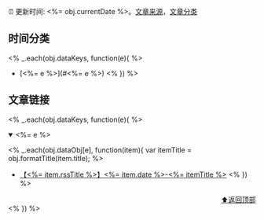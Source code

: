 :alarm_clock: 更新时间: <%= obj.currentDate %>。[文章来源](./README.md)，[文章分类](./TAGS.md)

## 时间分类
<% _.each(obj.dataKeys, function(e){ %>
- [<%= e %>](#<%= e %>) <% }) %>

## 文章链接
<% _.each(obj.dataKeys, function(e){ %>
<details open>
<summary id="<%= e %>">
 <%= e %>
</summary>

<% _.each(obj.dataObj[e], function(item){ var itemTitle = obj.formatTitle(item.title); %>
- [【<%= item.rssTitle %>】<%= item.date %>-<%= itemTitle %>](<%= item.link %>) <% }) %>

<div align="right"><a href="#时间分类">⬆返回顶部</a></div>
</details>
<% }) %>
